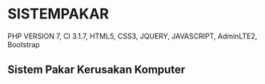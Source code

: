 # SISTEMPAKAR
PHP VERSION 7, CI 3.1.7, HTML5, CSS3, JQUERY, JAVASCRIPT, AdminLTE2, Bootstrap

Sistem Pakar Kerusakan Komputer
--------------------------------------------------------------------------------------------
